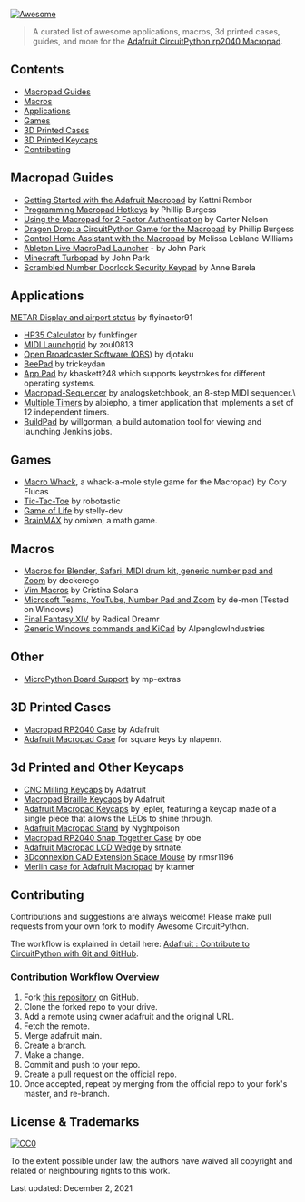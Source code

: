 [![Awesome](https://awesome.re/badge.svg)](https://awesome.re)

> A curated list of awesome applications, macros, 3d printed cases, guides, and more for the [Adafruit CircuitPython rp2040 Macropad](https://www.adafruit.com/product/5100).

## Contents
- [Macropad Guides](#macropad)
- [Macros](#macros)
- [Applications](#applications)
- [Games](#games)
- [3D Printed Cases](#3d-printed-cases)
- [3D Printed Keycaps](#3d-printed-keycaps)
- [Contributing](#contributing)

## Macropad Guides
- [Getting Started with the Adafruit Macropad](https://learn.adafruit.com/adafruit-macropad-rp2040) by Kattni Rembor
- [Programming Macropad Hotkeys](https://learn.adafruit.com/macropad-hotkeys) by Phillip Burgess
- [Using the Macropad for 2 Factor Authentication](https://learn.adafruit.com/macropad-2fa-totp-authentication-friend) by Carter Nelson
- [Dragon Drop: a CircuitPython Game for the Macropad](https://learn.adafruit.com/dragon-drop-a-circuitpython-game-for-macropad) by Phillip Burgess
- [Control Home Assistant with the Macropad](https://learn.adafruit.com/macropad-remote-procedure-calls-over-usb-to-control-home-assistant) by Melissa Leblanc-Williams
- [Ableton Live MacroPad Launcher](https://learn.adafruit.com/ableton-live-macropad-launcher) - by John Park
- [Minecraft Turbopad](https://learn.adafruit.com/minecraft-turbopad) by John Park
- [Scrambled Number Doorlock Security Keypad](https://learn.adafruit.com/scrambled-number-security-keypad) by Anne Barela

## Applications
[METAR Display and airport status](https://github.com/flyinactor91/metarpad) by flyinactor91
- [HP35 Calculator](https://github.com/funkfinger/adafruit-macropad-hp-35-calc) by funkfinger
- [MIDI Launchgrid](https://github.com/zoul0813/adafruit-launchgrid) by zoul0813
- [Open Broadcaster Software (OBS](https://github.com/djotaku/macropad_rp2040_hotkeys)) by djotaku
- [BeePad](https://github.com/trickeydan/beepad) by trickeydan
- [App Pad](https://github.com/kbaskett248/adafruit_macropad) by kbaskett248 which supports keystrokes for different operating systems.
- [Macropad-Sequencer](https://github.com/analogsketchbook/Macropad-Sequencer) by analogsketchbook, an 8-step MIDI sequencer.\
- [Multiple Timers](https://github.com/alpiepho/macropad-timers) by alpiepho, a timer application that implements a set of 12 independent timers.
- [BuildPad](https://github.com/willgorman/buildpad) by willgorman, a build automation tool for viewing and launching Jenkins jobs.

## Games
- [Macro Whack](https://github.com/coryflucas/macro-whack), a whack-a-mole style game for the Macropad) by Cory Flucas
- [Tic-Tac-Toe](https://github.com/robotastic/macropad-tic-tac-toe) by robotastic
- [Game of Life](https://github.com/stelly-dev/game_of_life_adafruit_macropad) by stelly-dev
- [BrainMAX](https://github.com/omixen/macropad-math-game) by omixen, a math game.

## Macros
- [Macros for Blender, Safari, MIDI drum kit, generic number pad and Zoom](https://github.com/deckerego/Macropad_Hotkeys) by deckerego
- [Vim Macros](https://github.com/CristinaSolana/adafruit-macropad-vim-macros) by Cristina Solana
- [Microsoft Teams, YouTube, Number Pad and Zoom](https://github.com/de-mon/ADA-MacroPad) by de-mon (Tested on Windows)
- [Final Fantasy XIV](https://github.com/Radical-Dreamr/adafruit_macropad_ffxiv) by Radical Dreamr
- [Generic Windows commands and KiCad](https://github.com/AlpenglowIndustries/Adafruit_MacroPad_Hotkeys) by AlpenglowIndustries

## Other
- [MicroPython Board Support](https://github.com/mp-extras/ADAFRUIT_MACROPAD) by mp-extras

## 3D Printed Cases
- [Macropad RP2040 Case](https://www.thingiverse.com/thing:4910369) by Adafruit
- [Adafruit Macropad Case](https://www.thingiverse.com/thing:4910369) for square keys by nlapenn.

## 3d Printed and Other Keycaps
- [CNC Milling Keycaps](https://www.thingiverse.com/thing:4941235) by Adafruit
- [Macropad Braille Keycaps](https://www.thingiverse.com/thing:4913712) by Adafruit
- [Adafruit Macropad Keycaps](https://www.thingiverse.com/thing:4933949) by jepler, featuring a keycap made of a single piece that allows the LEDs to shine through.
- [Adafruit Macropad Stand](https://www.thingiverse.com/thing:4900504) by Nyghtpoison
- [Macropad RP2040 Snap Together Case](https://www.thingiverse.com/thing:4935552) by obe
- [Adafruit Macropad LCD Wedge](https://www.thingiverse.com/thing:4947602) by srtnate.  
- [3Dconnexion CAD Extension Space Mouse](https://www.thingiverse.com/thing:4928292) by nmsr1196
- [Merlin case for Adafruit Macropad](https://www.thingiverse.com/thing:5118991) by ktanner

## Contributing
Contributions and suggestions are always welcome! Please make pull requests from your own fork to modify Awesome CircuitPython.

The workflow is explained in detail here: [Adafruit : Contribute to CircuitPython with Git and GitHub](https://learn.adafruit.com/contribute-to-circuitpython-with-git-and-github/overview).

### Contribution Workflow Overview
1. Fork [this repository](https://github.com/prcutler/awesome-macropad) on GitHub.
1. Clone the forked repo to your drive.
1. Add a remote using owner adafruit and the original URL.
1. Fetch the remote.
1. Merge adafruit main.
1. Create a branch.
1. Make a change.
1. Commit and push to your repo.
1. Create a pull request on the official repo.
1. Once accepted, repeat by merging from the official repo to your fork's master, and re-branch.

## License & Trademarks
[![CC0](http://mirrors.creativecommons.org/presskit/buttons/88x31/svg/cc-zero.svg)](https://creativecommons.org/publicdomain/zero/1.0/)

To the extent possible under law, the authors have waived all copyright and related or neighbouring rights to this work.

Last updated: December 2, 2021
